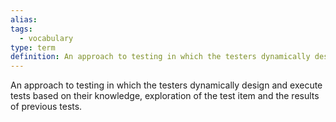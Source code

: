 ```yaml
---
alias: 
tags:
  - vocabulary
type: term
definition: An approach to testing in which the testers dynamically design and execute tests based on their knowledge, exploration of the test item and the results of previous tests.
---
```


An approach to testing in which the testers dynamically design and execute tests based on their knowledge, exploration of the test item and the results of previous tests.